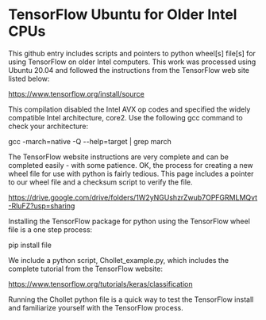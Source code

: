 # TensorFlow Ubuntu for Older Intel CPUs
This github entry includes scripts and pointers to python wheel[s] file[s] for using TensorFlow on older Intel computers.  This work was processed using Ubuntu 20.04 and followed the instructions from the TensorFlow web site listed below:

  https://www.tensorflow.org/install/source

This compilation disabled the Intel AVX op codes and specified the widely compatible Intel architecture, core2.  Use the following gcc command to check your architecture:

  gcc -march=native -Q --help=target | grep march

The TensorFlow website instructions are very complete and can be completed easily - with some patience.  OK, the process for creating a new wheel file for use with python is fairly tedious.  This page includes a pointer to our wheel file and a checksum script to verify the file.

  https://drive.google.com/drive/folders/1W2yNGUshzrZwub7OPFGRMLMQvt-RluFZ?usp=sharing

Installing the TensorFlow package for python using the TensorFlow wheel file is a one step process:

pip install file
  
We include a python script, Chollet_example.py, which includes the complete tutorial from the TensorFlow website:
 
  https://www.tensorflow.org/tutorials/keras/classification
 
Running the Chollet python file is a quick way to test the TensorFlow install and familiarize yourself with the TensorFlow process.
 
